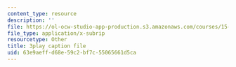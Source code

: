 ```yaml
---
content_type: resource
description: ''
file: https://ol-ocw-studio-app-production.s3.amazonaws.com/courses/15-390-new-enterprises-spring-2013/63e9aeffd68e59c2bf7c55065661d5ca_IPDZFNh73Kw.vtt
file_type: application/x-subrip
resourcetype: Other
title: 3play caption file
uid: 63e9aeff-d68e-59c2-bf7c-55065661d5ca
---
```

